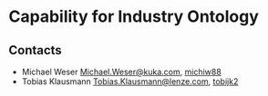 # Capability for Industry Ontology


## Contacts

- Michael Weser [Michael.Weser@kuka.com](mailto:Michael.Weser@kuka.com), [michiw88](https://github.com/michiw88)
- Tobias Klausmann [Tobias.Klausmann@lenze.com](mailto:Tobias.Klausmann@lenze.com), [tobijk2](https://github.com/tobijk2)
